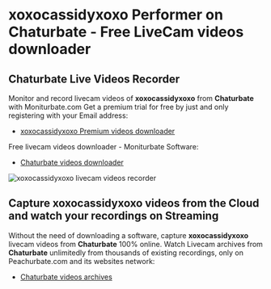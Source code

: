 # xoxocassidyxoxo Performer on Chaturbate - Free LiveCam videos downloader

## Chaturbate Live Videos Recorder

Monitor and record livecam videos of **xoxocassidyxoxo** from **Chaturbate** with Moniturbate.com
Get a premium trial for free by just and only registering with your Email address:
* [xoxocassidyxoxo Premium videos downloader](https://moniturbate.com/request-demo-licence-key.html)

Free livecam videos downloader - Moniturbate Software:
* [Chaturbate videos downloader](https://moniturbate.com/moniturbate-download-software.html)

![xoxocassidyxoxo livecam videos recorder](https://peachurnet.com/templates/moniturbate-software.png)


## Capture xoxocassidyxoxo videos from the Cloud and watch your recordings on Streaming

Without the need of downloading a software, capture **xoxocassidyxoxo** livecam videos from **Chaturbate** 100% online.
Watch Livecam archives from **Chaturbate** unlimitedly from thousands of existing recordings, only on Peachurbate.com and its websites network:
* [Chaturbate videos archives](https://peachurnet.com/)